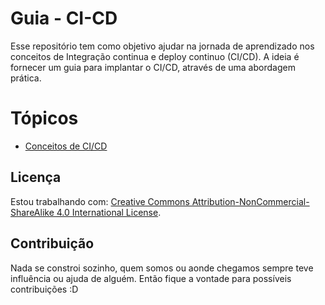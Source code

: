# Guia - CI-CD

Esse repositório tem como objetivo ajudar na jornada de aprendizado nos conceitos de Integração continua e deploy continuo (CI/CD).
A ideia é fornecer um guia para implantar o CI/CD, através de uma abordagem prática.

# Tópicos 
- [Conceitos de CI/CD](https://github.com/Erickveiga02/Guia-CI-CD/blob/main/conceito/conceito.md)
## Licença 

Estou trabalhando com: [Creative Commons Attribution-NonCommercial-ShareAlike 4.0 International License](https://creativecommons.org/licenses/by-nc-sa/4.0/).




## Contribuição

Nada se constroi sozinho, quem somos ou aonde chegamos sempre teve influência ou ajuda de alguém.
Então fique a vontade para possíveis contribuições :D 
